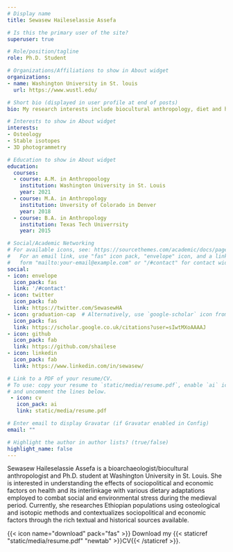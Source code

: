 ```yaml
---
# Display name
title: Sewasew Haileselassie Assefa

# Is this the primary user of the site?
superuser: true

# Role/position/tagline
role: Ph.D. Student 

# Organizations/Affiliations to show in About widget
organizations:
- name: Washington University in St. louis
  url: https://www.wustl.edu/

# Short bio (displayed in user profile at end of posts)
bio: My research interests include biocultural anthropology, diet and health, African and african diaspora history, and 3D photogrammetry.

# Interests to show in About widget
interests:
- Osteology
- Stable isotopes
- 3D photogrammetry

# Education to show in About widget
education:
  courses:
  - course: A.M. in Anthropoology
    institution: Washington University in St. Louis
    year: 2021
  - course: M.A. in Anthropology
    institution: Unversity of Colorado in Denver 
    year: 2018
  - course: B.A. in Anthropology
    institution: Texas Tech Univerrsity
    year: 2015

# Social/Academic Networking
# For available icons, see: https://sourcethemes.com/academic/docs/page-builder/#icons
#   For an email link, use "fas" icon pack, "envelope" icon, and a link in the
#   form "mailto:your-email@example.com" or "/#contact" for contact widget.
social:
- icon: envelope
  icon_pack: fas
  link: '/#contact'
- icon: twitter
  icon_pack: fab
  link: https://twitter.com/SewasewHA
- icon: graduation-cap  # Alternatively, use `google-scholar` icon from `ai` icon pack
  icon_pack: fas
  link: https://scholar.google.co.uk/citations?user=sIwtMXoAAAAJ
- icon: github
  icon_pack: fab
  link: https://github.com/shailese
- icon: linkedin
  icon_pack: fab
  link: https://www.linkedin.com/in/sewasew/

# Link to a PDF of your resume/CV.
# To use: copy your resume to `static/media/resume.pdf`, enable `ai` icons in `params.toml`, 
# and uncomment the lines below.
 - icon: cv
   icon_pack: ai
   link: static/media/resume.pdf

# Enter email to display Gravatar (if Gravatar enabled in Config)
email: ""

# Highlight the author in author lists? (true/false)
highlight_name: false
---
```


Sewasew Haileselassie Assefa is a bioarchaeologist/biocultural anthropologist and Ph.D. student at Washington University in St. Louis. She is interested in understanding the effects of sociopolitical and economic factors on health and its interlinkage with various dietary adaptations employed to combat social and environmental stress during the medieval period. Currently, she researches Ethiopian populations using osteological and isotopic methods and contextualizes sociopolitical and economic factors through the rich textual and historical sources available.

{{< icon name="download" pack="fas" >}} Download my {{< staticref "static/media/resume.pdf" "newtab" >}}CV{{< /staticref >}}.
